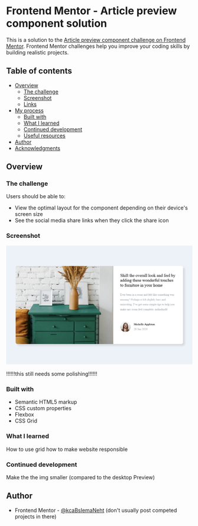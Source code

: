 # Frontend Mentor - Article preview component solution

This is a solution to the [Article preview component challenge on Frontend Mentor](https://www.frontendmentor.io/challenges/article-preview-component-dYBN_pYFT). Frontend Mentor challenges help you improve your coding skills by building realistic projects.

## Table of contents

- [Overview](#overview)
  - [The challenge](#the-challenge)
  - [Screenshot](#screenshot)
  - [Links](#links)
- [My process](#my-process)
  - [Built with](#built-with)
  - [What I learned](#what-i-learned)
  - [Continued development](#continued-development)
  - [Useful resources](#useful-resources)
- [Author](#author)
- [Acknowledgments](#acknowledgments)

## Overview

### The challenge

Users should be able to:

- View the optimal layout for the component depending on their device's screen size
- See the social media share links when they click the share icon

### Screenshot

![](/screenshot.png)

!!!!!!this still needs some polishing!!!!!!

<!--
### Links

- Solution URL: [Add solution URL here](https://your-solution-url.com) -->
<!-- - Live Site URL: [Add live site URL here](https://your-live-site-url.com) -->

### Built with

- Semantic HTML5 markup
- CSS custom properties
- Flexbox
- CSS Grid

### What I learned

How to use grid
how to make website responsible

### Continued development

Make the the img smaller (compared to the desktop Preview)

## Author

<!-- - Website - [Add your name here](https://www.your-site.com) -->
- Frontend Mentor - [@kcaBsIemaNeht](https://www.frontendmentor.io/profile/kcaBsIemaNeht) (don't usually post competed projects in there)
